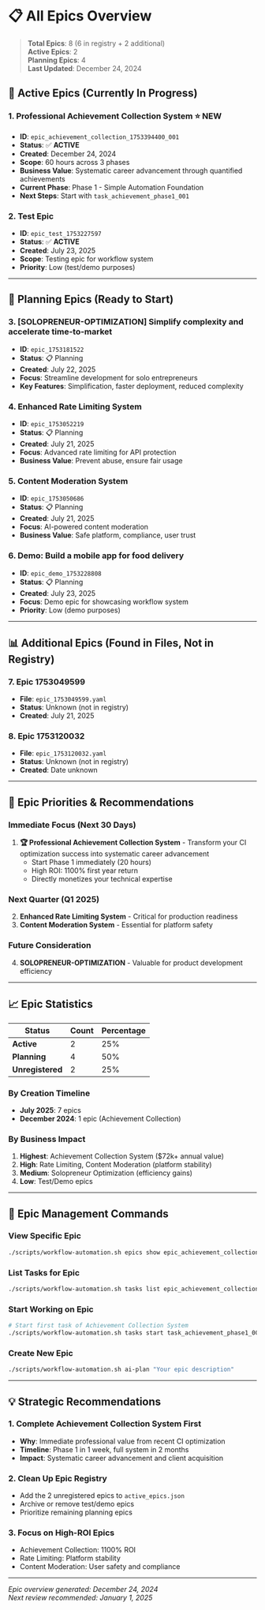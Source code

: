 # 📋 All Epics Overview

> **Total Epics**: 8 (6 in registry + 2 additional)  
> **Active Epics**: 2  
> **Planning Epics**: 4  
> **Last Updated**: December 24, 2024

## 🚀 **Active Epics** (Currently In Progress)

### 1. **Professional Achievement Collection System** ⭐ NEW
- **ID**: `epic_achievement_collection_1753394400_001`
- **Status**: ✅ **ACTIVE**
- **Created**: December 24, 2024
- **Scope**: 60 hours across 3 phases
- **Business Value**: Systematic career advancement through quantified achievements
- **Current Phase**: Phase 1 - Simple Automation Foundation
- **Next Steps**: Start with `task_achievement_phase1_001`

### 2. **Test Epic**
- **ID**: `epic_test_1753227597`
- **Status**: ✅ **ACTIVE**
- **Created**: July 23, 2025
- **Scope**: Testing epic for workflow system
- **Priority**: Low (test/demo purposes)

---

## 📝 **Planning Epics** (Ready to Start)

### 3. **[SOLOPRENEUR-OPTIMIZATION] Simplify complexity and accelerate time-to-market**
- **ID**: `epic_1753181522`
- **Status**: 📋 Planning
- **Created**: July 22, 2025
- **Focus**: Streamline development for solo entrepreneurs
- **Key Features**: Simplification, faster deployment, reduced complexity

### 4. **Enhanced Rate Limiting System**
- **ID**: `epic_1753052219`
- **Status**: 📋 Planning
- **Created**: July 21, 2025
- **Focus**: Advanced rate limiting for API protection
- **Business Value**: Prevent abuse, ensure fair usage

### 5. **Content Moderation System**
- **ID**: `epic_1753050686`
- **Status**: 📋 Planning
- **Created**: July 21, 2025
- **Focus**: AI-powered content moderation
- **Business Value**: Safe platform, compliance, user trust

### 6. **Demo: Build a mobile app for food delivery**
- **ID**: `epic_demo_1753228808`
- **Status**: 📋 Planning
- **Created**: July 23, 2025
- **Focus**: Demo epic for showcasing workflow system
- **Priority**: Low (demo purposes)

---

## 📊 **Additional Epics** (Found in Files, Not in Registry)

### 7. **Epic 1753049599**
- **File**: `epic_1753049599.yaml`
- **Status**: Unknown (not in registry)
- **Created**: July 21, 2025

### 8. **Epic 1753120032**
- **File**: `epic_1753120032.yaml`
- **Status**: Unknown (not in registry)
- **Created**: Date unknown

---

## 🎯 **Epic Priorities & Recommendations**

### **Immediate Focus** (Next 30 Days)
1. **🏆 Professional Achievement Collection System** - Transform your CI optimization success into systematic career advancement
   - Start Phase 1 immediately (20 hours)
   - High ROI: 1100% first year return
   - Directly monetizes your technical expertise

### **Next Quarter** (Q1 2025)
2. **Enhanced Rate Limiting System** - Critical for production readiness
3. **Content Moderation System** - Essential for platform safety

### **Future Consideration**
4. **SOLOPRENEUR-OPTIMIZATION** - Valuable for product development efficiency

---

## 📈 **Epic Statistics**

| Status | Count | Percentage |
|--------|-------|------------|
| **Active** | 2 | 25% |
| **Planning** | 4 | 50% |
| **Unregistered** | 2 | 25% |

### **By Creation Timeline**
- **July 2025**: 7 epics
- **December 2024**: 1 epic (Achievement Collection)

### **By Business Impact**
1. **Highest**: Achievement Collection System ($72k+ annual value)
2. **High**: Rate Limiting, Content Moderation (platform stability)
3. **Medium**: Solopreneur Optimization (efficiency gains)
4. **Low**: Test/Demo epics

---

## 🔧 **Epic Management Commands**

### **View Specific Epic**
```bash
./scripts/workflow-automation.sh epics show epic_achievement_collection_1753394400_001
```

### **List Tasks for Epic**
```bash
./scripts/workflow-automation.sh tasks list epic_achievement_collection_1753394400_001
```

### **Start Working on Epic**
```bash
# Start first task of Achievement Collection System
./scripts/workflow-automation.sh tasks start task_achievement_phase1_001
```

### **Create New Epic**
```bash
./scripts/workflow-automation.sh ai-plan "Your epic description"
```

---

## 💡 **Strategic Recommendations**

### **1. Complete Achievement Collection System First**
- **Why**: Immediate professional value from recent CI optimization
- **Timeline**: Phase 1 in 1 week, full system in 2 months
- **Impact**: Systematic career advancement and client acquisition

### **2. Clean Up Epic Registry**
- Add the 2 unregistered epics to `active_epics.json`
- Archive or remove test/demo epics
- Prioritize remaining planning epics

### **3. Focus on High-ROI Epics**
- Achievement Collection: 1100% ROI
- Rate Limiting: Platform stability
- Content Moderation: User safety and compliance

---

*Epic overview generated: December 24, 2024*  
*Next review recommended: January 1, 2025*